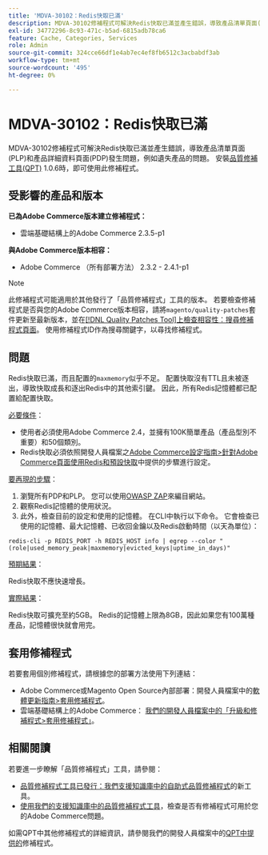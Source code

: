 ```yaml
---
title: 'MDVA-30102：Redis快取已滿'
description: MDVA-30102修補程式可解決Redis快取已滿並產生錯誤，導致產品清單頁面(PLP)和產品詳細資料頁面(PDP)發生問題，例如遺失產品的問題。 安裝[Quality Patches Tool (QPT)](https://devdocs.magento.com/guides/v2.4/comp-mgr/patching.html#mqp) 1.0.6後，即可使用此修補程式。
exl-id: 34772296-8c93-471c-b5ad-6815adb78ca6
feature: Cache, Categories, Services
role: Admin
source-git-commit: 324cce66df1e4ab7ec4ef8fb6512c3acbabdf3ab
workflow-type: tm+mt
source-wordcount: '495'
ht-degree: 0%

---
```


# MDVA-30102：Redis快取已滿

MDVA-30102修補程式可解決Redis快取已滿並產生錯誤，導致產品清單頁面(PLP)和產品詳細資料頁面(PDP)發生問題，例如遺失產品的問題。 安裝[品質修補工具(QPT)](https://devdocs.magento.com/guides/v2.4/comp-mgr/patching.html#mqp) 1.0.6時，即可使用此修補程式。

## 受影響的產品和版本

**已為Adobe Commerce版本建立修補程式：**

* 雲端基礎結構上的Adobe Commerce 2.3.5-p1

**與Adobe Commerce版本相容：**

* Adobe Commerce （所有部署方法） 2.3.2 - 2.4.1-p1

>[!NOTE]
>
>此修補程式可能適用於其他發行了「品質修補程式」工具的版本。 若要檢查修補程式是否與您的Adobe Commerce版本相容，請將`magento/quality-patches`套件更新至最新版本，並在[[!DNL Quality Patches Tool]上檢查相容性：搜尋修補程式頁面](https://devdocs.magento.com/quality-patches/tool.html#patch-grid)。 使用修補程式ID作為搜尋關鍵字，以尋找修補程式。

## 問題

Redis快取已滿，而且配置的`maxmemory`似乎不足。 配置快取沒有TTL且未被逐出，導致快取成長和逐出Redis中的其他索引鍵。 因此，所有Redis記憶體都已配置給配置快取。

<u>必要條件</u>：

* 使用者必須使用Adobe Commerce 2.4，並擁有100K簡單產品（產品型別不重要）和50個類別。
* Redis快取必須依照開發人員檔案之[Adobe Commerce設定指南>針對Adobe Commerce頁面使用Redis和預設快取](https://devdocs.magento.com/guides/v2.4/config-guide/redis/redis-pg-cache.html#example-command)中提供的步驟進行設定。

<u>要再現的步驟</u>：

1. 瀏覽所有PDP和PLP。 您可以使用[OWASP ZAP](https://www.zaproxy.org/)來編目網站。
1. 觀察Redis記憶體的使用狀況。
1. 此外，檢查目前的設定和使用的記憶體。 在CLI中執行以下命令。 它會檢查已使用的記憶體、最大記憶體、已收回金鑰以及Redis啟動時間（以天為單位）：

```
redis-cli -p REDIS_PORT -h REDIS_HOST info | egrep --color "(role|used_memory_peak|maxmemory|evicted_keys|uptime_in_days)"
```

<u>預期結果</u>：

Redis快取不應快速增長。

<u>實際結果</u>：

Redis快取可擴充至約5GB。 Redis的記憶體上限為8GB，因此如果您有100萬種產品，記憶體很快就會用完。

## 套用修補程式

若要套用個別修補程式，請根據您的部署方法使用下列連結：

* Adobe Commerce或Magento Open Source內部部署：開發人員檔案中的[軟體更新指南>套用修補程式](https://devdocs.magento.com/guides/v2.4/comp-mgr/patching/mqp.html)。
* 雲端基礎結構上的Adobe Commerce： [我們的開發人員檔案中的「升級和修補程式>套用修補程式」](https://devdocs.magento.com/cloud/project/project-patch.html)。

## 相關閱讀

若要進一步瞭解「品質修補程式」工具，請參閱：

* [品質修補程式工具已發行：我們支援知識庫中的自助式品質修補程式](/help/announcements/adobe-commerce-announcements/magento-quality-patches-released-new-tool-to-self-serve-quality-patches.md)的新工具。
* [使用我們的支援知識庫中的品質修補程式工具](/help/support-tools/patches-available-in-qpt-tool/check-patch-for-magento-issue-with-magento-quality-patches.md)，檢查是否有修補程式可用於您的Adobe Commerce問題。

如需QPT中其他修補程式的詳細資訊，請參閱我們的開發人員檔案中的[QPT中提供的](https://devdocs.magento.com/quality-patches/tool.html#patch-grid)修補程式。

